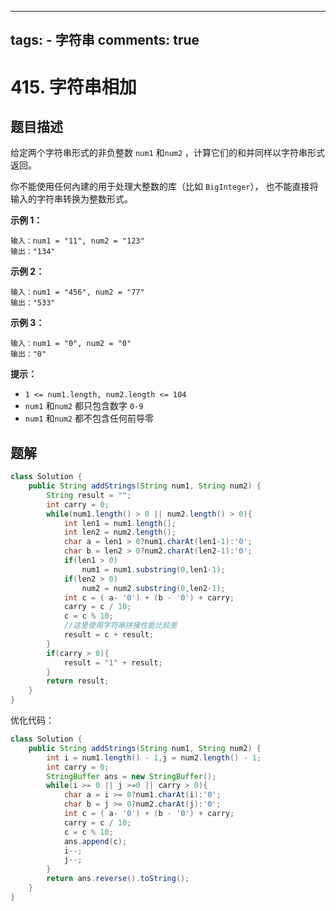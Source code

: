 ---
tags:
    - 字符串
comments: true
----

# 415. 字符串相加

## 题目描述

给定两个字符串形式的非负整数 `num1` 和`num2` ，计算它们的和并同样以字符串形式返回。

你不能使用任何內建的用于处理大整数的库（比如 `BigInteger`）， 也不能直接将输入的字符串转换为整数形式。

**示例 1：**

```
输入：num1 = "11", num2 = "123"
输出："134"
```

**示例 2：**

```
输入：num1 = "456", num2 = "77"
输出："533"
```

**示例 3：**

```
输入：num1 = "0", num2 = "0"
输出："0"
```

**提示：**

- `1 <= num1.length, num2.length <= 104`
- `num1` 和`num2` 都只包含数字 `0-9`
- `num1` 和`num2` 都不包含任何前导零

## 题解

```java
class Solution {
    public String addStrings(String num1, String num2) {
        String result = "";
        int carry = 0;
        while(num1.length() > 0 || num2.length() > 0){
            int len1 = num1.length();
            int len2 = num2.length();
            char a = len1 > 0?num1.charAt(len1-1):'0';
            char b = len2 > 0?num2.charAt(len2-1):'0';
            if(len1 > 0)
                num1 = num1.substring(0,len1-1);
            if(len2 > 0)
                num2 = num2.substring(0,len2-1);
            int c = ( a- '0') + (b - '0') + carry;
            carry = c / 10;
            c = c % 10;
            //这里使用字符串拼接性能比较差 
            result = c + result;
        }
        if(carry > 0){
            result = "1" + result;
        }
        return result;
    }
}
```

优化代码：
```java
class Solution {
    public String addStrings(String num1, String num2) {
        int i = num1.length() - 1,j = num2.length() - 1;
        int carry = 0;
        StringBuffer ans = new StringBuffer();
        while(i >= 0 || j >=0 || carry > 0){
            char a = i >= 0?num1.charAt(i):'0';
            char b = j >= 0?num2.charAt(j):'0';
            int c = ( a- '0') + (b - '0') + carry;
            carry = c / 10;
            c = c % 10;
            ans.append(c);
            i--;
            j--;
        }
        return ans.reverse().toString();
    }
}
```
